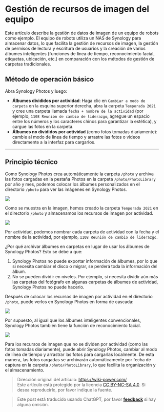 # Gestión de recursos de imagen del equipo

Este artículo describe la gestión de datos de imagen de un equipo de robots como ejemplo. El equipo de robots utiliza un NAS de Synology para almacenar datos, lo que facilita la gestión de recursos de imagen, la gestión de permisos de lectura y escritura de usuarios y la creación de varios álbumes inteligentes (funciones de línea de tiempo, reconocimiento facial, etiquetas, ubicación, etc.) en comparación con los métodos de gestión de carpetas tradicionales.

## Método de operación básico

Abra Synology Photos y luego:

- **Álbumes divididos por actividad**: Haga clic en `Cambiar a modo de carpeta` en la esquina superior derecha, abra la carpeta `Temporada 2021` y cree una carpeta llamada `fecha + nombre de la actividad` (por ejemplo, `1108 Reunión de cambio de liderazgo`, agregue un espacio entre los números y los caracteres chinos para garantizar la estética), y cargue las fotos en la carpeta.
- **Álbumes no divididos por actividad** (como fotos tomadas diariamente): cambie al modo de línea de tiempo y arrastre las fotos o videos directamente a la interfaz para cargarlos.

---

## Principio técnico

Como Synology Photos crea automáticamente la carpeta `/photo` y archiva las fotos cargadas en la pestaña Photos en la carpeta `/photo/PhotoLibrary` por año y mes, podemos colocar los álbumes personalizados en el directorio `/photo` para ver las imágenes en Synology Photos.

![](https://wiki-media-1253965369.cos.ap-guangzhou.myqcloud.com/img/20210425111203.png)

Como se muestra en la imagen, hemos creado la carpeta `Temporada 2021` en el directorio `/photo` y almacenamos los recursos de imagen por actividad.

![](https://wiki-media-1253965369.cos.ap-guangzhou.myqcloud.com/img/20210425111429.png)

Por actividad, podemos nombrar cada carpeta de actividad con la fecha y el nombre de la actividad, por ejemplo, `1108 Reunión de cambio de liderazgo`.

¿Por qué archivar álbumes en carpetas en lugar de usar los álbumes de Synology Photos? Esto se debe a que:

1. Synology Photos no puede exportar información de álbumes, por lo que si necesita cambiar el disco o migrar, se perderá toda la información del álbum.
2. No se pueden dividir en niveles. Por ejemplo, si necesita dividir aún más las carpetas del fotógrafo en algunas carpetas de álbumes de actividad, Synology Photos no puede hacerlo.

Después de colocar los recursos de imagen por actividad en el directorio `/photo`, puede verlos en Synology Photos en forma de cascada:

![](https://wiki-media-1253965369.cos.ap-guangzhou.myqcloud.com/img/20210425112459.png)

Por supuesto, al igual que los álbumes inteligentes convencionales, Synology Photos también tiene la función de reconocimiento facial.

![](https://wiki-media-1253965369.cos.ap-guangzhou.myqcloud.com/img/20210425112813.png)

Para los recursos de imagen que no se dividen por actividad (como las fotos tomadas diariamente), puede abrir Synology Photos, cambiar al modo de línea de tiempo y arrastrar las fotos para cargarlas localmente. De esta manera, las fotos cargadas se archivarán automáticamente por fecha de captura en la carpeta `/photo/PhotoLibrary`, lo que facilita la organización y el almacenamiento.

> Dirección original del artículo: <https://wiki-power.com/>  
> Este artículo está protegido por la licencia [CC BY-NC-SA 4.0](https://creativecommons.org/licenses/by/4.0/deed.zh). Si desea reproducirlo, por favor indique la fuente.

> Este post está traducido usando ChatGPT, por favor [**feedback**](https://github.com/linyuxuanlin/Wiki_MkDocs/issues/new) si hay alguna omisión.